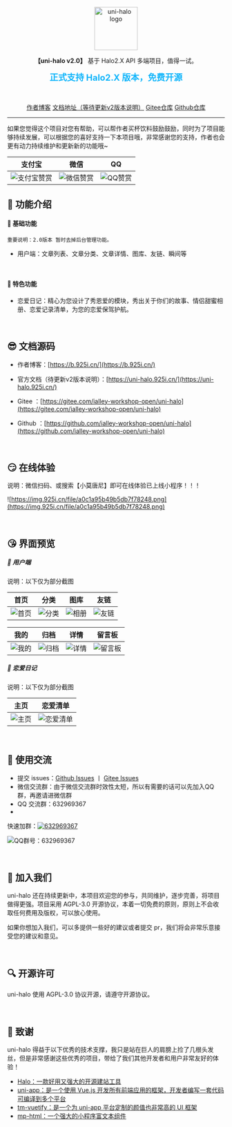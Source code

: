 <p align="center">
    <a href="https://uni-halo.925i.cn" target="_blank" rel="noopener noreferrer">
        <img width="100" src="https://b.925i.cn/uni_halo/uni_halo_logo.png" alt="uni-halo logo" />
    </a>
</p>

<p align="center"><b>【uni-halo v2.0】</b> 基于 Halo2.X API 多端项目，值得一试。</p>

<p align="center"><b style="font-size: 20px;color: #10B5FB">正式支持 Halo2.X 版本，免费开源</b></p>

<br />
<p align="center">
	<a href="https://b.925i.cn">作者博客</a>
	<a href="https://uni-halo.925i.cn">文档地址（等待更新v2版本说明）</a>
	<a href="https://gitee.com/ialley-workshop-open/uni-halo">Gitee仓库</a>
	<a href="https://github.com/ialley-workshop-open/uni-halo">Github仓库</a>
</p>

---

如果您觉得这个项目对您有帮助，可以帮作者买杯饮料鼓励鼓励，同时为了项目能够持续发展，可以根据您的喜好支持一下本项目哦，非常感谢您的支持，作者也会更有动力持续维护和更新新的功能哦~

|                支付宝												                 |                微信												                 |                QQ												                 |
|:----------------------------------------------:|:---------------------------------------------:|:---------------------------------------------:|
| ![支付宝赞赏](https://b.925i.cn/skm/zf_zfb_skm.png) | ![微信赞赏](https://b.925i.cn/skm/zf_wx_zsm.png)	 | ![QQ赞赏](https://b.925i.cn/skm/zf_qq_skm.png)	 |

## 🧐 功能介绍

#### 🍻 基础功能

`重要说明：2.0版本 暂时去掉后台管理功能。`

- 用户端：文章列表、文章分类、文章详情、图库、友链、瞬间等

<br/>

#### 💞 特色功能

- 恋爱日记：精心为您设计了秀恩爱的模块，秀出关于你们的故事、情侣甜蜜相册、恋爱记录清单，为您的恋爱保驾护航。

<br/>

## 😎 文档源码

- 作者博客：[https://b.925i.cn/](https://b.925i.cn/)
- 官方文档（待更新v2版本说明）：[https://uni-halo.925i.cn/](https://uni-halo.925i.cn/)
- Gitee ：[https://gitee.com/ialley-workshop-open/uni-halo](https://gitee.com/ialley-workshop-open/uni-halo)
- Github ：[https://github.com/ialley-workshop-open/uni-halo](https://github.com/ialley-workshop-open/uni-halo)

  <br/>

## 😏 在线体验

说明：微信扫码、或搜索【小莫唐尼】即可在线体验已上线小程序！！！

![https://img.925i.cn/file/a0c1a95b49b5db7f78248.png](https://img.925i.cn/file/a0c1a95b49b5db7f78248.png)

<br/>

## 😘 界面预览

##### 📱 用户端

说明：以下仅为部分截图

|                           首页                            |                           分类                            |                           图库                            |                           友链                            |
|:-------------------------------------------------------:|:-------------------------------------------------------:|:-------------------------------------------------------:|:-------------------------------------------------------:|
| ![首页](https://uni-halo.925i.cn/assets/001.76053f5e.jpg) | ![分类](https://uni-halo.925i.cn/assets/002.9479f5e4.jpg) | ![相册](https://uni-halo.925i.cn/assets/003.0d1f4694.jpg) | ![友链](https://uni-halo.925i.cn/assets/004.22b6a1e3.jpg) |

|                           我的                            |                           归档                            |                           详情                            |                           留言板                            |
|:-------------------------------------------------------:|:-------------------------------------------------------:|:-------------------------------------------------------:|:--------------------------------------------------------:|
| ![我的](https://uni-halo.925i.cn/assets/005.d1ccf84e.jpg) | ![归档](https://uni-halo.925i.cn/assets/007.e481f0c1.jpg) | ![详情](https://uni-halo.925i.cn/assets/008.a4f5af80.jpg) | ![留言板](https://uni-halo.925i.cn/assets/006.fc80dc8c.jpg) |

##### 📱 恋爱日记

说明：以下仅为部分截图

|                       主页															                       | 恋爱清单															                                             |
|:-------------------------------------------------------------:|-----------------------------------------------------------------|
| ![主页](https://uni-halo.925i.cn/assets/love_001.6bf8b4e9.jpg)	 | ![恋爱清单](https://uni-halo.925i.cn/assets/love_002.a08bd8d6.jpg)	 |

<br/>

## 🙋 使用交流

- 提交 issues：[Github Issues](https://github.com/ialley-workshop-open/uni-halo/issues)
  丨 [Gitee Issues](https://gitee.com/ialley-workshop-open/uni-halo/issues)
- 微信交流群：由于微信交流群时效性太短，所以有需要的话可以先加入QQ群，再邀请进微信群
- QQ 交流群：632969367
-
快速加群：[![632969367](https://pub.idqqimg.com/wpa/images/group.png)](https://qm.qq.com/cgi-bin/qm/qr?k=cuam7lhrB_vHuvjw2mzUO1sOKdF9KRyM&jump_from=webapi&authKey=d6bJhNaqupTTfoMDWDIeYUTAs44Ax7p64SsM/5NRtFhXE09YexDO15Izuyth6XAi)

![QQ群号：632969367](https://img.925i.cn/file/b83b9e79695779c4344f3.png)

<br/>

## 🎉 加入我们

uni-halo 还在持续更新中，本项目欢迎您的参与，共同维护，逐步完善，将项目做得更强。项目采用 AGPL-3.0 开源协议，本着一切免费的原则，原则上不会收取任何费用及版权，可以放心使用。

如果你想加入我们，可以多提供一些好的建议或者提交 pr，我们将会非常乐意接受您的建议和意见。

<br/>

## 🔍 开源许可

uni-halo 使用 AGPL-3.0 协议开源，请遵守开源协议。

<br/>

## 🙋 致谢

uni-halo 得益于以下优秀的技术支撑，我只是站在巨人的肩膀上捡了几根头发丝，但是非常感谢这些优秀的项目，带给了我们其他开发者和用户非常友好的体验！

- [Halo：一款好用又强大的开源建站工具](https://halo.run/)
- [uni-app：是一个使用 Vue.js 开发所有前端应用的框架，开发者编写一套代码可编译到多个平台](https://uniapp.dcloud.net.cn/)
- [tm-vuetify：是一个为 uni-app 平台定制的颜值也非常高的 UI 框架](https://www.jx2d.cn/)
- [mp-html：一个强大的小程序富文本组件](https://jin-yufeng.gitee.io/mp-html/#/)
